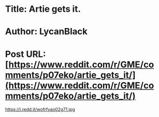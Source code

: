 # Title: Artie gets it.
# Author: LycanBlack
# Post URL: [https://www.reddit.com/r/GME/comments/p07eko/artie_gets_it/](https://www.reddit.com/r/GME/comments/p07eko/artie_gets_it/)


https://i.redd.it/wofrfyao02g71.jpg